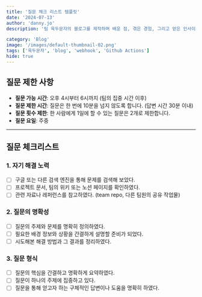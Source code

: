 ```yaml
---
title: '질문 체크 리스트 템플릿'
date: '2024-07-13'
author: 'danny.jo'
description: '팀 육두문자의 블로그를 제작하며 배운 점, 겪은 경험, 그리고 얻은 인사이트를 공유합니다.'

category: 'Blog'
image: '/images/default-thumbnail-02.png'
tags: ['육두문자', 'blog', 'webhook', 'Github Actions']
hide: true
---
```


## 질문 제한 사항

- **질문 가능 시간**: 오후 4시부터 6시까지 (팀의 집중 시간 이후)
- **질문 제한 시간**: 질문은 한 번에 10분을 넘지 않도록 합니다. (답변 시간 30분 이내)
- **질문 횟수 제한**: 한 사람에게 1일에 할 수 있는 질문은 2개로 제한합니다.
- **질문 요일**: 주중

---

## 질문 체크리스트

### 1. 자기 해결 노력
- [ ] 구글 또는 다른 검색 엔진을 통해 문제를 검색해 보았다.
- [ ] 프로젝트 문서, 팀의 위키 또는 노션 페이지를 확인하였다.
- [ ] 관련 자료나 레퍼런스를 참고하였다. (team repo, 다른 팀원의 공유 작업물)

### 2. 질문의 명확성
- [ ] 질문의 주제와 문제를 명확히 정의하였다.
- [ ] 필요한 배경 정보와 상황을 간결하게 설명할 준비가 되었다.
- [ ] 시도해본 해결 방법과 그 결과를 정리하였다.

### 3. 질문 형식
- [ ] 질문의 핵심을 간결하고 명확하게 요약하였다.
- [ ] 질문이 하나의 주제에 집중하고 있다.
- [ ] 질문을 통해 얻고자 하는 구체적인 답변이나 도움을 명확히 하였다.
